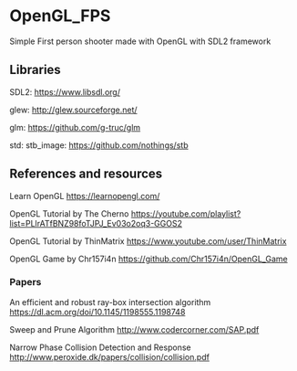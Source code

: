 # OpenGL_FPS

Simple First person shooter made with OpenGL with SDL2 framework

## Libraries

SDL2: 
	https://www.libsdl.org/
	
glew:
	http://glew.sourceforge.net/
	
glm:
	https://github.com/g-truc/glm
	
std: stb_image:
	https://github.com/nothings/stb

## References and resources
Learn OpenGL
	https://learnopengl.com/

OpenGL Tutorial by The Cherno
	https://youtube.com/playlist?list=PLlrATfBNZ98foTJPJ_Ev03o2oq3-GGOS2
	
OpenGL Tutorial by ThinMatrix
	https://www.youtube.com/user/ThinMatrix

OpenGL Game by Chr157i4n
	https://github.com/Chr157i4n/OpenGL_Game
	
	
### Papers
An efficient and robust ray-box intersection algorithm
	https://dl.acm.org/doi/10.1145/1198555.1198748

Sweep and Prune Algorithm
	http://www.codercorner.com/SAP.pdf

Narrow Phase Collision Detection and Response
	http://www.peroxide.dk/papers/collision/collision.pdf
